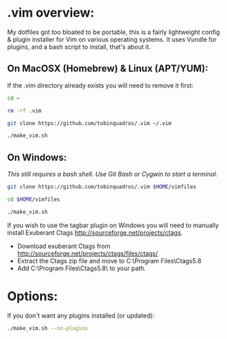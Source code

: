 # .vim overview:

My dotfiles got too bloated to be portable, this is a fairly lightweight config
& plugin installer for Vim on various operating systems. It uses Vundle for
plugins, and a bash script to install, that's about it.

## On MacOSX (Homebrew) & Linux (APT/YUM):

If the .vim directory already exists you will need to remove it first:

```bash
cd ~

rm -rf .vim

git clone https://github.com/tobinquadros/.vim ~/.vim

./make_vim.sh
```

## On Windows:

_This still requires a bash shell. Use Git Bash or Cygwin to start a terminal._

```bash
git clone https://github.com/tobinquadros/.vim $HOME/vimfiles

cd $HOME/vimfiles

./make_vim.sh
```

If you wish to use the tagbar plugin on Windows you will need to manually
install Exuberant Ctags http://sourceforge.net/projects/ctags.

+ Download exuberant Ctags from http://sourceforge.net/projects/ctags/files/ctags/
+ Extract the Ctags zip file and move to C:\Program Files\Ctags5.8
+ Add C:\Program Files\Ctags5.8\ to your path.

# Options:

If you don't want any plugins installed (or updated):

```bash
./make_vim.sh --no-plugins
```
